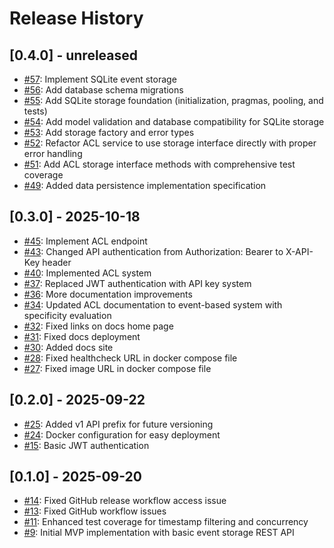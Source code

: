 # Release History

## [0.4.0] - unreleased
- [#57](https://github.com/kwila-cloud/simple-sync/pull/57): Implement SQLite event storage
- [#56](https://github.com/kwila-cloud/simple-sync/pull/56): Add database schema migrations
- [#55](https://github.com/kwila-cloud/simple-sync/pull/55): Add SQLite storage foundation (initialization, pragmas, pooling, and tests)
- [#54](https://github.com/kwila-cloud/simple-sync/pull/54): Add model validation and database compatibility for SQLite storage
- [#53](https://github.com/kwila-cloud/simple-sync/pull/53): Add storage factory and error types
- [#52](https://github.com/kwila-cloud/simple-sync/pull/52): Refactor ACL service to use storage interface directly with proper error handling
- [#51](https://github.com/kwila-cloud/simple-sync/pull/51): Add ACL storage interface methods with comprehensive test coverage
- [#49](https://github.com/kwila-cloud/simple-sync/pull/49): Added data persistence implementation specification

## [0.3.0] - 2025-10-18
- [#45](https://github.com/kwila-cloud/simple-sync/pull/45): Implement ACL endpoint
- [#43](https://github.com/kwila-cloud/simple-sync/pull/43): Changed API authentication from Authorization: Bearer to X-API-Key header
- [#40](https://github.com/kwila-cloud/simple-sync/pull/40): Implemented ACL system
- [#37](https://github.com/kwila-cloud/simple-sync/pull/37): Replaced JWT authentication with API key system
- [#36](https://github.com/kwila-cloud/simple-sync/pull/36): More documentation improvements
- [#34](https://github.com/kwila-cloud/simple-sync/pull/34): Updated ACL documentation to event-based system with specificity evaluation
- [#32](https://github.com/kwila-cloud/simple-sync/pull/32): Fixed links on docs home page
- [#31](https://github.com/kwila-cloud/simple-sync/pull/31): Fixed docs deployment
- [#30](https://github.com/kwila-cloud/simple-sync/pull/30): Added docs site
- [#28](https://github.com/kwila-cloud/simple-sync/pull/28): Fixed healthcheck URL in docker compose file
- [#27](https://github.com/kwila-cloud/simple-sync/pull/27): Fixed image URL in docker compose file

## [0.2.0] - 2025-09-22
- [#25](https://github.com/kwila-cloud/simple-sync/pull/25): Added v1 API prefix for future versioning
- [#24](https://github.com/kwila-cloud/simple-sync/pull/24): Docker configuration for easy deployment
- [#15](https://github.com/kwila-cloud/simple-sync/pull/15): Basic JWT authentication

## [0.1.0] - 2025-09-20
- [#14](https://github.com/kwila-cloud/simple-sync/pull/14): Fixed GitHub release workflow access issue
- [#13](https://github.com/kwila-cloud/simple-sync/pull/13): Fixed GitHub workflow issues
- [#11](https://github.com/kwila-cloud/simple-sync/pull/11): Enhanced test coverage for timestamp filtering and concurrency
- [#9](https://github.com/kwila-cloud/simple-sync/pull/9): Initial MVP implementation with basic event storage REST API
